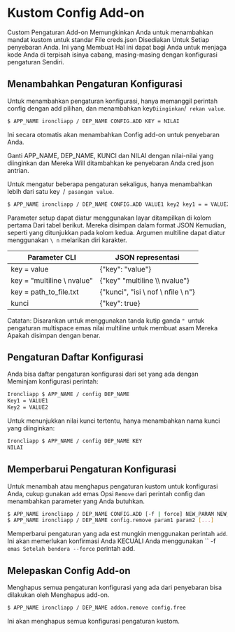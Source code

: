 # Kustom Config Add-on

Custom Pengaturan Add-on Memungkinkan Anda untuk menambahkan mandat kustom untuk standar
File creds.json Disediakan Untuk Setiap penyebaran Anda. Ini yang Membuat Hal ini dapat
bagi Anda untuk menjaga kode Anda di terpisah isinya cabang, masing-masing dengan konfigurasi pengaturan Sendiri.

## Menambahkan Pengaturan Konfigurasi

Untuk menambahkan pengaturan konfigurasi, hanya memanggil perintah config dengan add
pilihan, dan menambahkan key` Diinginkan `/` rekan value`.
~~~ Bash
$ APP_NAME ironcliapp / DEP_NAME CONFIG.ADD KEY = NILAI
~~~

Ini secara otomatis akan menambahkan Config add-on untuk penyebaran Anda.

Ganti APP_NAME, DEP_NAME, KUNCI dan NILAI dengan nilai-nilai yang diinginkan dan Mereka Will
ditambahkan ke penyebaran Anda cred.json antrian.

Untuk mengatur beberapa pengaturan sekaligus, hanya menambahkan lebih dari satu key` `/` pasangan value`.
~~~ Bash
$ APP_NAME ironcliapp / DEP_NAME CONFIG.ADD VALUE1 key2 key1 = = VALUE2 [...]
~~~

Parameter setup dapat diatur menggunakan layar ditampilkan di kolom pertama Dari tabel berikut. Mereka disimpan dalam format JSON Kemudian, seperti yang ditunjukkan pada kolom kedua. Argumen multiline dapat diatur menggunakan `\ n` melarikan diri karakter.

Parameter CLI | JSON representasi
--- | ---
key = value | {"key": "value"}
key = "multiline \ nvalue" | {"key" "multiline \\\\ nvalue"}
key = path_to_file.txt | {"kunci", "isi \ nof \ nfile \ n"}
kunci | {"key": true}

Catatan: Disarankan untuk menggunakan tanda kutip ganda `" `untuk pengaturan multispace emas
nilai multiline untuk membuat asam Mereka Apakah disimpan dengan benar.

## Pengaturan Daftar Konfigurasi

Anda bisa daftar pengaturan konfigurasi dari set yang ada dengan Meminjam konfigurasi
perintah:
~~~ Bash
Ironcliapp $ APP_NAME / config DEP_NAME
Key1 = VALUE1
Key2 = VALUE2
~~~

Untuk menunjukkan nilai kunci tertentu, hanya menambahkan nama kunci yang diinginkan:
~~~ Bash
Ironcliapp $ APP_NAME / config DEP_NAME KEY
NILAI
~~~

## Memperbarui Pengaturan Konfigurasi

Untuk menambah atau menghapus pengaturan kustom untuk konfigurasi Anda, cukup gunakan `add` emas
Opsi `Remove` dari perintah config dan menambahkan parameter yang Anda butuhkan.
~~~ Bash
$ APP_NAME ironcliapp / DEP_NAME CONFIG.ADD [-f | force] NEW_PARAM NEW_VALUE = [...]
$ APP_NAME ironcliapp / DEP_NAME config.remove param1 param2 [...]
~~~

Memperbarui pengaturan yang ada est mungkin menggunakan perintah `add`. Ini
akan memerlukan konfirmasi Anda KECUALI Anda menggunakan `` -f` emas Setelah bendera --force`
perintah add.

## Melepaskan Config Add-on

Menghapus semua pengaturan konfigurasi yang ada dari penyebaran bisa dilakukan oleh
Menghapus add-on.
~~~ Bash
$ APP_NAME ironcliapp / DEP_NAME addon.remove config.free
~~~

Ini akan menghapus semua konfigurasi pengaturan kustom.
